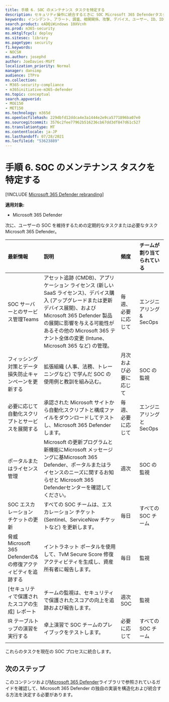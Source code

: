 ```yaml
---
title: 手順 6. SOC のメンテナンス タスクを特定する
description: セキュリティ操作に統合するときに SOC Microsoft 365 Defenderタスクを特定します。
keywords: インシデント、アラート、調査、相関関係、攻撃、デバイス、ユーザー、ID、ID、メールボックス、メール、365、microsoft、m365、インシデント対応、サイバー攻撃、secops、セキュリティ操作、soc
search.product: eADQiWindows 10XVcnh
ms.prod: m365-security
ms.mktglfcycl: deploy
ms.sitesec: library
ms.pagetype: security
f1.keywords:
- NOCSH
ms.author: josephd
author: JoeDavies-MSFT
localization_priority: Normal
manager: dansimp
audience: ITPro
ms.collection:
- M365-security-compliance
- m365initiative-m365-defender
ms.topic: conceptual
search.appverid:
- MOE150
- MET150
ms.technology: m365d
ms.openlocfilehash: 229dbfd12ddca4e3a1444e2e9ca5771896ba07e0
ms.sourcegitcommit: 3576c2fee77962b516236cb67dd3df847d61c527
ms.translationtype: MT
ms.contentlocale: ja-JP
ms.lasthandoff: 07/28/2021
ms.locfileid: "53623889"
---
```

# <a name="step-6-identify-soc-maintenance-tasks"></a>手順 6. SOC のメンテナンス タスクを特定する

[!INCLUDE [Microsoft 365 Defender rebranding](../includes/microsoft-defender.md)]

**適用対象:**
- Microsoft 365 Defender

次に、ユーザーの SOC を維持するための定期的なタスクまたは必要なタスクMicrosoft 365 Defender。

| 最新情報  | 説明 | 頻度 | チームが割り当てられている |
|:-------|:-----|:-------|:-------|
| SOC サーバーとのサービス管理Teams   | アセット追跡 (CMDB)、アプリケーション ライセンス (新しい SaaS ライセンス)、デバイス購入 (アップグレードまたは更新デバイス展開)、および Microsoft 365 Defender 製品の展開に影響を与える可能性があるその他の Microsoft 365 テナント全体の変更 (Intune、Microsoft 365 など) の管理。 | 毎週、必要に応じて   | エンジニアリング & SecOps | 
| フィッシング対策とデータ損失防止キャンペーンを更新する | 拡張組織 (人事、法務、トレーニングなど) で学んだ SOC の使用例と教訓を組み込む。  | 月次および必要に応じて | SOC の監視 |
| 必要に応じて自動化スクリプトとサービスを展開する | 承認された Microsoft サイトから自動化スクリプトと構成ファイルをダウンロードしてテストし、Microsoft 365 Defenderします。 | 毎週、必要に応じて | エンジニアリングと SecOps | 
| ポータルまたはライセンス管理 | Microsoft の更新プログラムと新機能にMicrosoft メッセージングに基Microsoft 365 Defender、ポータルまたはライセンスのニーズに関するお知らせと Microsoft 365 Defenderセンターを確認してください。 | 週次 | SOC の監視| 
| SOC エスカレーション チケットの更新 | すべての SOC チームは、エスカレーション チケット (Sentinel、ServiceNow チケットなど) を更新します。 | 毎日 | すべての SOC チーム | 
| 脅威Microsoft 365 Defenderの&の修復アクティビティを追跡する | イントラネット ポータルを使用して、TvM Secure Score 修復アクティビティを生成し、資産所有者に報告します。 | 毎日 | 監視 | 
| [セキュリティで保護されたスコアの生成] レポート | チームの監視は、セキュリティで保護されたスコアの向上を追跡および報告します。 | 週次 SOC | 監視 | 
| IR テーブルトップの演習を実行する | 卓上演習で SOC チームのプレイブックをテストします。 | 必要に応じて | すべての SOC チーム | 
|||||

これらのタスクを現在の SOC プロセスに統合します。

## <a name="next-steps"></a>次のステップ

このコンテンツおよび[Microsoft 365 Defender](/microsoft-365/security/defender)ライブラリで参照されているガイドを確認して、Microsoft 365 Defender の独自の実装を構造化および統合する方法を決定する必要があります。
